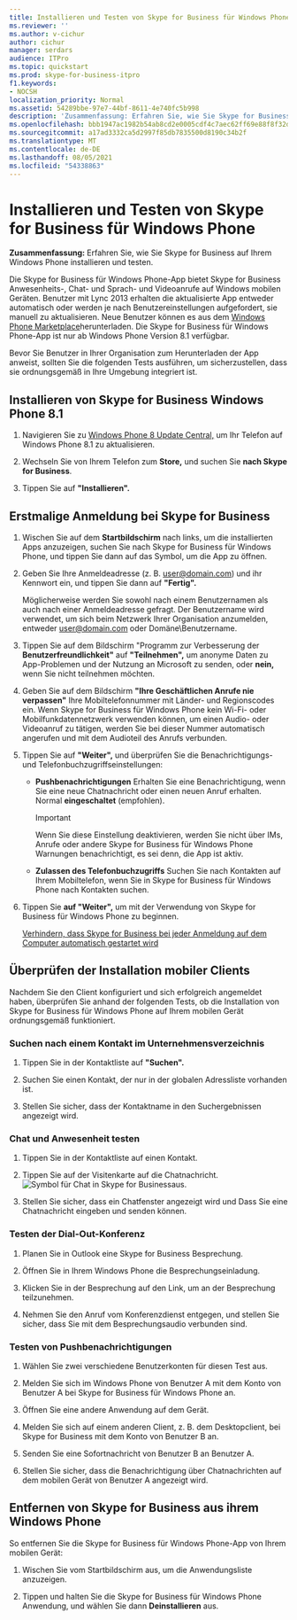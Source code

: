 ```yaml
---
title: Installieren und Testen von Skype for Business für Windows Phone
ms.reviewer: ''
ms.author: v-cichur
author: cichur
manager: serdars
audience: ITPro
ms.topic: quickstart
ms.prod: skype-for-business-itpro
f1.keywords:
- NOCSH
localization_priority: Normal
ms.assetid: 54289bbe-97e7-44bf-8611-4e740fc5b998
description: 'Zusammenfassung: Erfahren Sie, wie Sie Skype for Business auf Ihrem Windows Phone installieren und testen.'
ms.openlocfilehash: bbb1947ac1982b54ab8cd2e0005cdf4c7aec62ff69e88f8f32df881616c7d11f
ms.sourcegitcommit: a17ad3332ca5d2997f85db7835500d8190c34b2f
ms.translationtype: MT
ms.contentlocale: de-DE
ms.lasthandoff: 08/05/2021
ms.locfileid: "54338863"
---
```

# <a name="install-and-test-skype-for-business-for-windows-phone"></a>Installieren und Testen von Skype for Business für Windows Phone
 
**Zusammenfassung:** Erfahren Sie, wie Sie Skype for Business auf Ihrem Windows Phone installieren und testen.
  
Die Skype for Business für Windows Phone-App bietet Skype for Business Anwesenheits-, Chat- und Sprach- und Videoanrufe auf Windows mobilen Geräten. Benutzer mit Lync 2013 erhalten die aktualisierte App entweder automatisch oder werden je nach Benutzereinstellungen aufgefordert, sie manuell zu aktualisieren. Neue Benutzer können es aus dem [Windows Phone Marketplace](https://go.microsoft.com/fwlink/p/?linkid=231901)herunterladen. Die Skype for Business für Windows Phone-App ist nur ab Windows Phone Version 8.1 verfügbar.
  
Bevor Sie Benutzer in Ihrer Organisation zum Herunterladen der App anweist, sollten Sie die folgenden Tests ausführen, um sicherzustellen, dass sie ordnungsgemäß in Ihre Umgebung integriert ist. 
  
## <a name="install-skype-for-business-windows-phone-81"></a>Installieren von Skype for Business Windows Phone 8.1

1. Navigieren Sie zu [Windows Phone 8 Update Central,](https://www.windowsphone.com/en-us/how-to/wp8/update-central) um Ihr Telefon auf Windows Phone 8.1 zu aktualisieren.
    
2. Wechseln Sie von Ihrem Telefon zum **Store,** und suchen Sie **nach Skype for Business**.
    
3. Tippen Sie auf **"Installieren".** 
    
## <a name="sign-in-to-skype-for-business-for-the-first-time"></a>Erstmalige Anmeldung bei Skype for Business

1. Wischen Sie auf dem **Startbildschirm** nach links, um die installierten Apps anzuzeigen, suchen Sie nach Skype for Business für Windows Phone, und tippen Sie dann auf das Symbol, um die App zu öffnen.
    
2. Geben Sie Ihre Anmeldeadresse (z. B. user@domain.com) und ihr Kennwort ein, und tippen Sie dann auf **"Fertig".**
    
     Möglicherweise werden Sie sowohl nach einem Benutzernamen als auch nach einer Anmeldeadresse gefragt. Der Benutzername wird verwendet, um sich beim Netzwerk Ihrer Organisation anzumelden, entweder user@domain.com oder Domäne\Benutzername.
    
3. Tippen Sie auf dem Bildschirm "Programm zur Verbesserung der **Benutzerfreundlichkeit"** auf **"Teilnehmen",** um anonyme Daten zu App-Problemen und der Nutzung an Microsoft zu senden, oder **nein,** wenn Sie nicht teilnehmen möchten.
    
4. Geben Sie auf dem Bildschirm **"Ihre Geschäftlichen Anrufe nie verpassen"** Ihre Mobiltelefonnummer mit Länder- und Regionscodes ein. Wenn Skype for Business für Windows Phone kein Wi-Fi- oder Mobilfunkdatennetzwerk verwenden können, um einen Audio- oder Videoanruf zu tätigen, werden Sie bei dieser Nummer automatisch angerufen und mit dem Audioteil des Anrufs verbunden.
    
5. Tippen Sie auf **"Weiter",** und überprüfen Sie die Benachrichtigungs- und Telefonbuchzugriffseinstellungen:
    
   - **Pushbenachrichtigungen** Erhalten Sie eine Benachrichtigung, wenn Sie eine neue Chatnachricht oder einen neuen Anruf erhalten. Normal **eingeschaltet** (empfohlen).
    
     > [!IMPORTANT]
     > Wenn Sie diese Einstellung deaktivieren, werden Sie nicht über IMs, Anrufe oder andere Skype for Business für Windows Phone Warnungen benachrichtigt, es sei denn, die App ist aktiv. 
  
   - **Zulassen des Telefonbuchzugriffs** Suchen Sie nach Kontakten auf Ihrem Mobiltelefon, wenn Sie in Skype for Business für Windows Phone nach Kontakten suchen.
    
6. Tippen Sie **auf "Weiter",** um mit der Verwendung von Skype for Business für Windows Phone zu beginnen.
    
    [Verhindern, dass Skype for Business bei jeder Anmeldung auf dem Computer automatisch gestartet wird](https://support.office.com/article/6b827683-ad55-471a-bd4b-3d4ec098bf75)
    
## <a name="verify-mobile-client-installation"></a>Überprüfen der Installation mobiler Clients

Nachdem Sie den Client konfiguriert und sich erfolgreich angemeldet haben, überprüfen Sie anhand der folgenden Tests, ob die Installation von Skype for Business für Windows Phone auf Ihrem mobilen Gerät ordnungsgemäß funktioniert.
  
### <a name="search-for-a-contact-in-the-corporate-directory"></a>Suchen nach einem Kontakt im Unternehmensverzeichnis

1. Tippen Sie in der Kontaktliste auf **"Suchen".**
    
2. Suchen Sie einen Kontakt, der nur in der globalen Adressliste vorhanden ist.
    
3. Stellen Sie sicher, dass der Kontaktname in den Suchergebnissen angezeigt wird.
    
### <a name="test-instant-messaging-and-presence"></a>Chat und Anwesenheit testen

1. Tippen Sie in der Kontaktliste auf einen Kontakt.
    
2. Tippen Sie auf der Visitenkarte auf die Chatnachricht. ![Symbol für Chat in Skype for Business](../../media/90f8d5fa-7968-4ef7-bf5b-dddf9b893905.png)aus.
    
3. Stellen Sie sicher, dass ein Chatfenster angezeigt wird und Dass Sie eine Chatnachricht eingeben und senden können.
    
### <a name="test-dial-out-conferencing"></a>Testen der Dial-Out-Konferenz

1. Planen Sie in Outlook eine Skype for Business Besprechung.
    
2. Öffnen Sie in Ihrem Windows Phone die Besprechungseinladung.
    
3. Klicken Sie in der Besprechung auf den Link, um an der Besprechung teilzunehmen.
    
4. Nehmen Sie den Anruf vom Konferenzdienst entgegen, und stellen Sie sicher, dass Sie mit dem Besprechungsaudio verbunden sind.
    
### <a name="test-push-notifications"></a>Testen von Pushbenachrichtigungen

1. Wählen Sie zwei verschiedene Benutzerkonten für diesen Test aus. 
    
2. Melden Sie sich im Windows Phone von Benutzer A mit dem Konto von Benutzer A bei Skype for Business für Windows Phone an.
    
3. Öffnen Sie eine andere Anwendung auf dem Gerät.
    
4. Melden Sie sich auf einem anderen Client, z. B. dem Desktopclient, bei Skype for Business mit dem Konto von Benutzer B an.
    
5. Senden Sie eine Sofortnachricht von Benutzer B an Benutzer A.
    
6. Stellen Sie sicher, dass die Benachrichtigung über Chatnachrichten auf dem mobilen Gerät von Benutzer A angezeigt wird.
    
## <a name="remove-skype-for-business-from-your-windows-phone"></a>Entfernen von Skype for Business aus ihrem Windows Phone

So entfernen Sie die Skype for Business für Windows Phone-App von Ihrem mobilen Gerät: 
  
1. Wischen Sie vom Startbildschirm aus, um die Anwendungsliste anzuzeigen. 
    
2. Tippen und halten Sie die Skype for Business für Windows Phone Anwendung, und wählen Sie dann **Deinstallieren** aus.
    


